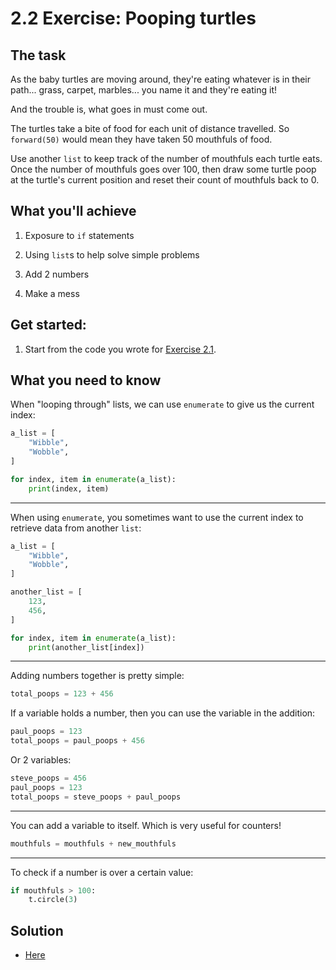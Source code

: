 # 2.2 Exercise: Pooping turtles

## The task

As the baby turtles are moving around, they're eating whatever is in their path...
grass, carpet, marbles... you name it and they're eating it!

And the trouble is, what goes in must come out.

The turtles take a bite of food for each unit of distance travelled. So `forward(50)`
would mean they have taken 50 mouthfuls of food.

Use another `list` to keep track of the number of mouthfuls each turtle eats. Once the
number of mouthfuls goes over 100, then draw some turtle poop at the turtle's current
position and reset their count of mouthfuls back to 0.


## What you'll achieve

1) Exposure to `if` statements

2) Using `list`s to help solve simple problems

3) Add 2 numbers

4) Make a mess


## Get started:

1) Start from the code you wrote for [Exercise 2.1](2.1-exercise.md).


## What you need to know

When "looping through" lists, we can use `enumerate` to give us the current index:

```python
a_list = [
    "Wibble",
    "Wobble",
]

for index, item in enumerate(a_list):
    print(index, item)
```

---

When using `enumerate`, you sometimes want to use the current index to retrieve data from
another `list`:

```python
a_list = [
    "Wibble",
    "Wobble",
]

another_list = [
    123,
    456,
]

for index, item in enumerate(a_list):
    print(another_list[index])
```

---

Adding numbers together is pretty simple:

```python
total_poops = 123 + 456
```

If a variable holds a number, then you can use the variable in the addition:

```python
paul_poops = 123
total_poops = paul_poops + 456
```

Or 2 variables:

```python
steve_poops = 456
paul_poops = 123
total_poops = steve_poops + paul_poops
```

---

You can add a variable to itself. Which is very useful for counters!

```python
mouthfuls = mouthfuls + new_mouthfuls
```

---

To check if a number is over a certain value:

```python
if mouthfuls > 100:
    t.circle(3)
```

## Solution

* [Here](2.2-solution.md)
